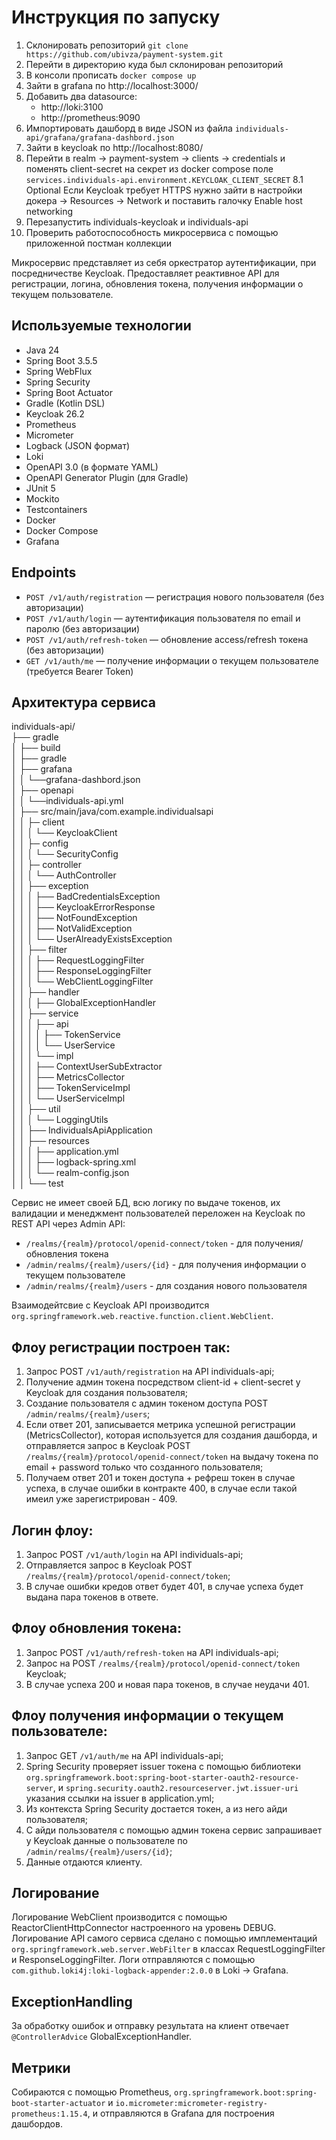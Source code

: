 # Инструкция по запуску

1. Склонировать репозиторий `git clone https://github.com/ubivza/payment-system.git`
2. Перейти в директорию куда был склонирован репозиторий
3. В консоли прописать `docker compose up`
4. Зайти в grafana по http://localhost:3000/
5. Добавить два datasource: 
	- http://loki:3100
	- http://prometheus:9090
6. Импортировать дашборд в виде JSON из файла `individuals-api/grafana/grafana-dashbord.json`
7. Зайти в keycloak по http://localhost:8080/
8. Перейти в realm -> payment-system -> clients -> credentials и поменять client-secret на секрет из docker compose поле `services.individuals-api.environment.KEYCLOAK_CLIENT_SECRET`
	8.1 Optional Если Keycloak требует HTTPS нужно зайти в настройки докера -> Resources -> Network и поставить галочку Enable host networking
9. Перезапустить individuals-keycloak и individuals-api
10. Проверить работоспособность микросервиса с помощью приложенной постман коллекции

Микросервис представляет из себя оркестратор аутентификации, при посредничестве Keycloak.
Предоставляет реактивное API для
регистрации,
логина,
обновления токена,
получения информации о текущем пользователе.

## Используемые технологии

- Java 24
- Spring Boot 3.5.5
- Spring WebFlux
- Spring Security
- Spring Boot Actuator
- Gradle (Kotlin DSL)
- Keycloak 26.2
- Prometheus
- Micrometer
- Logback (JSON формат)
- Loki
- OpenAPI 3.0 (в формате YAML)
- OpenAPI Generator Plugin (для Gradle)
- JUnit 5
- Mockito
- Testcontainers
- Docker
- Docker Compose
- Grafana

## Endpoints

- `POST /v1/auth/registration` — регистрация нового пользователя (без авторизации)
- `POST /v1/auth/login` — аутентификация пользователя по email и паролю (без авторизации)
- `POST /v1/auth/refresh-token` — обновление access/refresh токена (без авторизации)
- `GET /v1/auth/me` — получение информации о текущем пользователе (требуется Bearer Token)

## Архитектура сервиса
individuals-api/  
├── gradle  
│   ├── build    
│   ├── gradle  
│   ├── grafana  
│	  │	  └──grafana-dashbord.json  
│   ├── openapi  
│	  │	  └──individuals-api.yml  
│   ├── src/main/java/com.example.individualsapi  
│   │   ├─ client  
│   │   │	└── KeycloakClient  
│   │   ├─ config  
│   │   │   └── SecurityConfig  
│   │   ├─ controller  
│   │   │   └── AuthController  
│   │   ├── exception  
│   │   │   ├── BadCredentialsException  
│   │   │   ├── KeycloakErrorResponse  
│   │   │   ├── NotFoundException  
│   │   │   ├── NotValidException  
│   │   │   └── UserAlreadyExistsException  
│   │   ├── filter  
│   │   │   ├── RequestLoggingFilter  
│   │   │   ├── ResponseLoggingFilter  
│	  │	  │  	└── WebClientLoggingFilter  
│   │   ├── handler  
│   │   │   ├── GlobalExceptionHandler  
│   │   ├── service  
│   │   │   ├── api  
│   │   │   │   ├── TokenService  
│   │   │   │   └── UserService  
│   │   │   └── impl  
│   │   │       ├── ContextUserSubExtractor  
│   │   │       ├── MetricsCollector  
│   │   │       ├── TokenServiceImpl  
│   │   │       └── UserServiceImpl  
│	  │	  ├── util  
│   │	  │	  └── LoggingUtils  
│   │	  ├── IndividualsApiApplication  
│	  │	  ├── resources  
│   │	  │	  ├── application.yml  
│   │	  │	  ├── logback-spring.xml  
│   │	  │	  └── realm-config.json  
│	  │	  └── test  


Сервис не имеет своей БД, всю логику по выдаче токенов, их валидации и менеджмент пользователей переложен на Keycloak по REST API через Admin API:

- `/realms/{realm}/protocol/openid-connect/token` - для получения/обновления токена
- `/admin/realms/{realm}/users/{id}` - для получения информации о текущем пользователе
- `/admin/realms/{realm}/users` - для создания нового пользователя 

Взаимодейтсвие с Keycloak API производится `org.springframework.web.reactive.function.client.WebClient`.

## Флоу регистрации построен так:

1. Запрос POST `/v1/auth/registration` на API individuals-api;
2. Получение админ токена посредством client-id + client-secret у Keycloak для создания пользователя;
3. Создание пользователя с админ токеном доступа POST `/admin/realms/{realm}/users`;
4. Если ответ 201, записывается метрика успешной регистрации (MetricsCollector), которая используется для создания дашборда, и отправляется запрос в Keycloak POST `/realms/{realm}/protocol/openid-connect/token` на выдачу токена по email + password только что созданного пользователя;
5. Получаем ответ 201 и токен доступа + рефреш токен в случае успеха, в случае ошибки в контракте 400, в случае если такой имеил уже зарегистрирован - 409.

## Логин флоу:

1. Запрос POST `/v1/auth/login` на API individuals-api;
1. Отправляется запрос в Keycloak POST `/realms/{realm}/protocol/openid-connect/token`;
2. В случае ошибки кредов ответ будет 401, в случае успеха будет выдана пара токенов в ответе.

## Флоу обновления токена:

1. Запрос POST `/v1/auth/refresh-token` на API individuals-api;
2. Запрос на POST `/realms/{realm}/protocol/openid-connect/token` Keycloak;
3. В случае успеха 200 и новая пара токенов, в случае неудачи 401.

## Флоу получения информации о текущем пользователе:

1. Запрос GET `/v1/auth/me` на API individuals-api;
2. Spring Security проверяет issuer токена с помощью библиотеки `org.springframework.boot:spring-boot-starter-oauth2-resource-server`, и `spring.security.oauth2.resourceserver.jwt.issuer-uri` указания ссылки на issuer в application.yml;
3. Из контекста Spring Security достается токен, а из него айди пользователя;
4. С айди пользователя с помощью админ токена сервис запрашивает у Keycloak данные о пользователе по `/admin/realms/{realm}/users/{id}`;
5. Данные отдаются клиенту.

## Логирование

Логирование WebClient производится с помощью ReactorClientHttpConnector настроенного на уровень DEBUG.
Логирование API самого сервиса сделано с помощью имплементаций `org.springframework.web.server.WebFilter` в классах RequestLoggingFilter и ResponseLoggingFilter.
Логи отправляются с помощью `com.github.loki4j:loki-logback-appender:2.0.0` в Loki -> Grafana.

## ExceptionHandling

За обработку ошибок и отправку результата на клиент отвечает `@ControllerAdvice` GlobalExceptionHandler.

## Метрики

Собираются с помощью Prometheus, `org.springframework.boot:spring-boot-starter-actuator` и `io.micrometer:micrometer-registry-prometheus:1.15.4`, и отправляются в Grafana для построения дашбордов.
